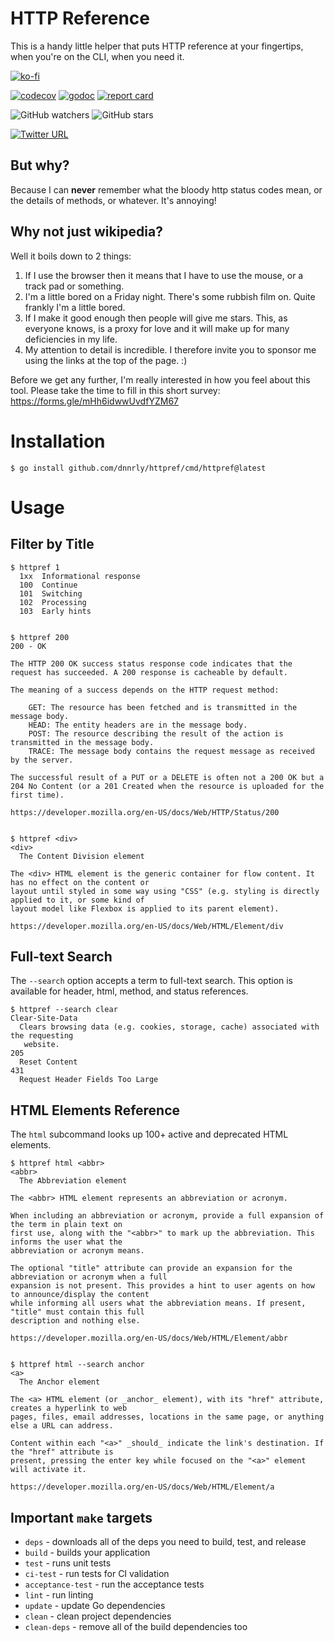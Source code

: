 # HTTP Reference

This is a handy little helper that puts HTTP reference at your fingertips, when you're on the CLI, when you need it.

[![ko-fi](https://www.ko-fi.com/img/githubbutton_sm.svg)](https://ko-fi.com/W7W414S4U)


[![codecov](https://codecov.io/gh/dnnrly/httpref/branch/master/graph/badge.svg?token=HW5W5HEEEX)](https://codecov.io/gh/dnnrly/httpref)
[![godoc](https://godoc.org/github.com/dnnrly/httpref?status.svg)](http://godoc.org/github.com/dnnrly/httpref)
[![report card](https://goreportcard.com/badge/github.com/dnnrly/httpref)](https://goreportcard.com/report/github.com/dnnrly/httpref)

![GitHub watchers](https://img.shields.io/github/watchers/dnnrly/httpref?style=social)
![GitHub stars](https://img.shields.io/github/stars/dnnrly/httpref?style=social)

[![Twitter URL](https://img.shields.io/twitter/url?style=social&url=https%3A%2F%2Fgithub.com%2Fdnnrly%2Fhttpref)](https://twitter.com/intent/tweet?url=https://github.com/dnnrly/httpref)

## But why?

Because I can **never** remember what the bloody http status codes mean, or the details of methods, or whatever. It's annoying!

## Why not just wikipedia?

Well it boils down to 2 things:

1. If I use the browser then it means that I have to use the mouse, or a track pad or something.
2. I'm a little bored on a Friday night. There's some rubbish film on. Quite frankly I'm a little bored.
3. If I make it good enough then people will give me stars. This, as everyone knows, is a proxy for love and it will make up for many deficiencies in my life.
4. My attention to detail is incredible. I therefore invite you to sponsor me using the links at the top of the page. :)

Before we get any further, I'm really interested in how you feel about this tool. Please take the time to fill in this short survey: https://forms.gle/mHh6idwwUvdfYZM67

# Installation

```shell
$ go install github.com/dnnrly/httpref/cmd/httpref@latest
```

# Usage

## Filter by Title

```
$ httpref 1
  1xx  Informational response
  100  Continue
  101  Switching
  102  Processing
  103  Early hints


$ httpref 200
200 - OK

The HTTP 200 OK success status response code indicates that the request has succeeded. A 200 response is cacheable by default.

The meaning of a success depends on the HTTP request method:

    GET: The resource has been fetched and is transmitted in the message body.
    HEAD: The entity headers are in the message body.
    POST: The resource describing the result of the action is transmitted in the message body.
    TRACE: The message body contains the request message as received by the server.

The successful result of a PUT or a DELETE is often not a 200 OK but a 204 No Content (or a 201 Created when the resource is uploaded for the first time).

https://developer.mozilla.org/en-US/docs/Web/HTTP/Status/200


$ httpref <div>
<div>
  The Content Division element

The <div> HTML element is the generic container for flow content. It has no effect on the content or
layout until styled in some way using "CSS" (e.g. styling is directly applied to it, or some kind of
layout model like Flexbox is applied to its parent element).

https://developer.mozilla.org/en-US/docs/Web/HTML/Element/div
```

## Full-text Search

The `--search` option accepts a term to full-text search. This option is available for header, html, method, and status references.

```
$ httpref --search clear
Clear-Site-Data
  Clears browsing data (e.g. cookies, storage, cache) associated with the requesting
   website.
205
  Reset Content
431
  Request Header Fields Too Large
```

## HTML Elements Reference

The `html` subcommand looks up 100+ active and deprecated HTML elements.

```
$ httpref html <abbr>
<abbr>
  The Abbreviation element

The <abbr> HTML element represents an abbreviation or acronym.

When including an abbreviation or acronym, provide a full expansion of the term in plain text on
first use, along with the "<abbr>" to mark up the abbreviation. This informs the user what the
abbreviation or acronym means.

The optional "title" attribute can provide an expansion for the abbreviation or acronym when a full
expansion is not present. This provides a hint to user agents on how to announce/display the content
while informing all users what the abbreviation means. If present, "title" must contain this full
description and nothing else.

https://developer.mozilla.org/en-US/docs/Web/HTML/Element/abbr


$ httpref html --search anchor
<a>
  The Anchor element

The <a> HTML element (or _anchor_ element), with its "href" attribute, creates a hyperlink to web
pages, files, email addresses, locations in the same page, or anything else a URL can address.

Content within each "<a>" _should_ indicate the link's destination. If the "href" attribute is
present, pressing the enter key while focused on the "<a>" element will activate it.

https://developer.mozilla.org/en-US/docs/Web/HTML/Element/a
```

## Important `make` targets

* `deps` - downloads all of the deps you need to build, test, and release
* `build` - builds your application
* `test` - runs unit tests
* `ci-test` - run tests for CI validation
* `acceptance-test` - run the acceptance tests
* `lint` -  run linting
* `update` - update Go dependencies
* `clean` - clean project dependencies
* `clean-deps` - remove all of the build dependencies too

